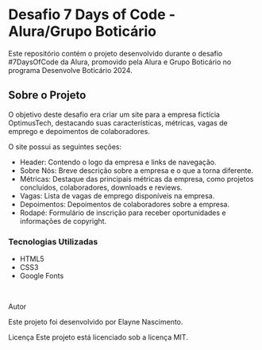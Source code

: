 

<h1>Desafio 7 Days of Code - Alura/Grupo Boticário</h1>
<p>Este repositório contém o projeto desenvolvido durante o desafio #7DaysOfCode da Alura, promovido pela Alura e Grupo Boticário no programa Desenvolve Boticário 2024.</p>

<h2>Sobre o Projeto</h2>
O objetivo deste desafio era criar um site para a empresa fictícia OptimusTech, destacando suas características, métricas, vagas de emprego e depoimentos de colaboradores.

O site possui as seguintes seções:

<ul>
    <li>Header: Contendo o logo da empresa e links de navegação.</li>
    <li>Sobre Nós: Breve descrição sobre a empresa e o que a torna diferente.</li>
    <li>Métricas: Destaque das principais métricas da empresa, como projetos concluídos, colaboradores, downloads e reviews.</li>
    <li>Vagas: Lista de vagas de emprego disponíveis na empresa.</li>
    <li>Depoimentos: Depoimentos de colaboradores sobre a empresa.</li>
    <li>Rodapé: Formulário de inscrição para receber oportunidades e informações de copyright.</li>
</ul>

<h3>Tecnologias Utilizadas</h3>

<ul>
    <li>HTML5</li>
    <li>CSS3</li>
    <li>Google Fonts</li>
</ul>

<br>


<span>Autor</span> <br>
<p>Este projeto foi desenvolvido por Elayne Nascimento.</p>

Licença
Este projeto está licenciado sob a licença MIT.